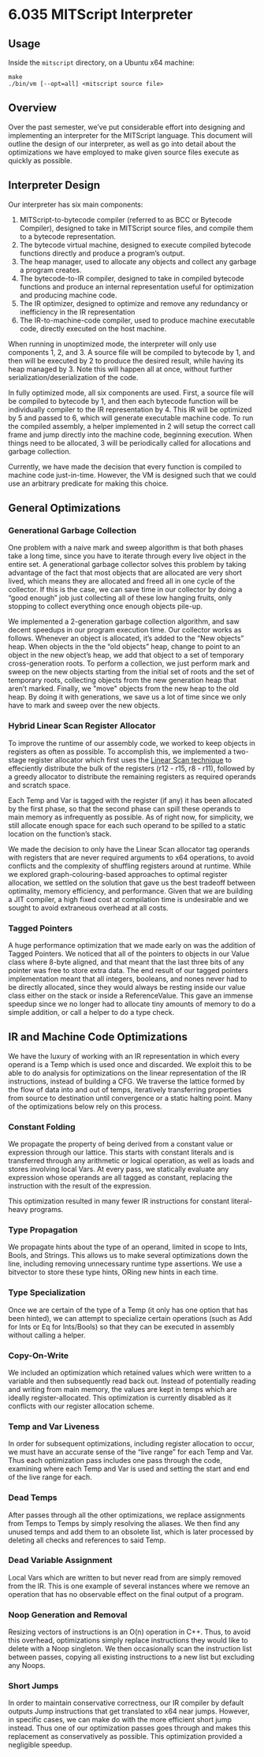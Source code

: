 # 6.035 MITScript Interpreter

## Usage

Inside the `mitscript` directory, on a Ubuntu x64 machine:

```
make
./bin/vm [--opt=all] <mitscript source file>
```

## Overview

Over the past semester, we’ve put considerable effort into designing and implementing an interpreter for the MITScript language. This document will outline the design of our interpreter, as well as go into detail about the optimizations we have employed to make given source files execute as quickly as possible.

## Interpreter Design

Our interpreter has six main components:

1. MITScript-to-bytecode compiler (referred to as BCC or Bytecode Compiler), designed to take in MITScript source files, and compile them to a bytecode representation.
2. The bytecode virtual machine, designed to execute compiled bytecode functions directly and produce a program’s output.
3. The heap manager, used to allocate any objects and collect any garbage a program creates.
4. The bytecode-to-IR compiler, designed to take in compiled bytecode functions and produce an internal representation useful for optimization and producing machine code.
5. The IR optimizer, designed to optimize and remove any redundancy or inefficiency in the IR representation
6. The IR-to-machine-code compiler, used to produce machine executable code, directly executed on the host machine.

When running in unoptimized mode, the interpreter will only use components 1, 2, and 3. A source file will be compiled to bytecode by 1, and then will be executed by 2 to produce the desired result, while having its heap managed by 3. Note this will happen all at once, without further serialization/deserialization of the code.

In fully optimized mode, all six components are used. First, a source file will be compiled to bytecode by 1, and then each bytecode function will be individually compiler to the IR representation by 4. This IR will be optimized by 5 and passed to 6, which will generate executable machine code. To run the compiled assembly, a helper implemented in 2 will setup the correct call frame and jump directly into the machine code, beginning execution. When things need to be allocated, 3 will be periodically called for allocations and garbage collection.

Currently, we have made the decision that every function is compiled to machine code just-in-time. However, the VM is designed such that we could use an arbitrary predicate for making this choice.

## General Optimizations

### Generational Garbage Collection

One problem with a naive mark and sweep algorithm is that both phases take a long time, since you have to iterate through every live object in the entire set. A generational garbage collector solves this problem by taking advantage of the fact that most objects that are allocated are very short lived, which means they are allocated and freed all in one cycle of the collector. If this is the case, we can save time in our collector by doing a “good enough” job just collecting all of these low hanging fruits, only stopping to collect everything once enough objects pile-up.

We implemented a 2-generation garbage collection algorithm, and saw decent speedups in our program execution time. Our collector works as follows. Whenever an object is allocated, it’s added to the “New objects” heap. When objects in the the “old objects” heap, change to point to an object in the new object’s heap, we add that object to a set of temporary cross-generation roots. To perform a collection, we just perform mark and sweep on the new objects starting from the initial set of roots and the set of temporary roots, collecting objects from the new generation heap that aren’t marked. Finally, we "move" objects from the new heap to the old heap. By doing it with generations, we save us a lot of time since we only have to mark and sweep over the new objects.

### Hybrid Linear Scan Register Allocator

To improve the runtime of our assembly code, we worked to keep objects in registers as often as possible. To accomplish this, we implemented a two-stage register allocator which first uses the [Linear Scan technique](https://pdos.csail.mit.edu/papers/toplas-linearscan.ps) to effeciently distribute the bulk of the registers (r12 - r15, r8 - r11), followed by a greedy allocator to distribute the remaining registers as required operands and scratch space.

Each Temp and Var is tagged with the register (if any) it has been allocated by the first phase, so that the second phase can spill these operands to main memory as infrequently as possible. As of right now, for simplicity, we still allocate enough space for each such operand to be spilled to a static location on the function’s stack.

We made the decision to only have the Linear Scan allocator tag operands with registers that are never required arguments to x64 operations, to avoid conflicts and the complexity of shuffling registers around at runtime. While we explored graph-colouring-based approaches to optimal register allocation, we settled on the solution that gave us the best tradeoff between optimality, memory efficiency, and performance. Given that we are building a JIT compiler, a high fixed cost at compilation time is undesirable and we sought to avoid extraneous overhead at all costs.

### Tagged Pointers

A huge performance optimization that we made early on was the addition of Tagged Pointers. We noticed that all of the pointers to objects in our Value class where 8-byte aligned, and that meant that the last three bits of any pointer was free to store extra data. The end result of our tagged pointers implementation meant that all integers, booleans, and nones never had to be directly allocated, since they would always be resting inside our value class either on the stack or inside a ReferenceValue. This gave an immense speedup since we no longer had to allocate tiny amounts of memory to do a simple addition, or call a helper to do a type check.

## IR and Machine Code Optimizations

We have the luxury of working with an IR representation in which every operand is a Temp which is used once and discarded. We exploit this to be able to do analysis for optimizations on the linear representation of the IR instructions, instead of building a CFG. We traverse the lattice formed by the flow of data into and out of temps, iteratively transferring properties from source to destination until convergence or a static halting point. Many of the optimizations below rely on this process.

### Constant Folding

We propagate the property of being derived from a constant value or expression through our lattice. This starts with constant literals and is transferred through any arithmetic or logical operation, as well as loads and stores involving local Vars. At every pass, we statically evaluate any expression whose operands are all tagged as constant, replacing the instruction with the result of the expression.

This optimization resulted in many fewer IR instructions for constant literal-heavy programs.

### Type Propagation

We propagate hints about the type of an operand, limited in scope to Ints, Bools, and Strings. This allows us to make several optimizations down the line, including removing unnecessary runtime type assertions. We use a bitvector to store these type hints, ORing new hints in each time.

### Type Specialization

Once we are certain of the type of a Temp (it only has one option that has been hinted), we can attempt to specialize certain operations (such as Add for Ints or Eq for Ints/Bools) so that they can be executed in assembly without calling a helper.

### Copy-On-Write

We included an optimization which retained values which were written to a variable and then subsequently read back out. Instead of potentially reading and writing from main memory, the values are kept in temps which are ideally register-allocated. This optimization is currently disabled as it conflicts with our register allocation scheme.

### Temp and Var Liveness

In order for subsequent optimizations, including register allocation to occur, we must have an accurate sense of the “live range” for each Temp and Var. Thus each optimization pass includes one pass through the code, examining where each Temp and Var is used and setting the start and end of the live range for each.

### Dead Temps

After passes through all the other optimizations, we replace assignments from Temps to Temps by simply resolving the aliases. We then find any unused temps and add them to an obsolete list, which is later processed by deleting all checks and references to said Temp.

### Dead Variable Assignment

Local Vars which are written to but never read from are simply removed from the IR. This is one example of several instances where we remove an operation that has no observable effect on the final output of a program.

### Noop Generation and Removal

Resizing vectors of instructions is an O(n) operation in C++. Thus, to avoid this overhead, optimizations simply replace instructions they would like to delete with a Noop singleton. We then occasionally scan the instruction list between passes, copying all existing instructions to a new list but excluding any Noops.

### Short Jumps

In order to maintain conservative correctness, our IR compiler by default outputs Jump instructions that get translated to x64 near jumps. However, in specific cases, we can make do with the more efficient short jump instead. Thus one of our optimization passes goes through and makes this replacement as conservatively as possible. This optimization provided a negligible speedup.
